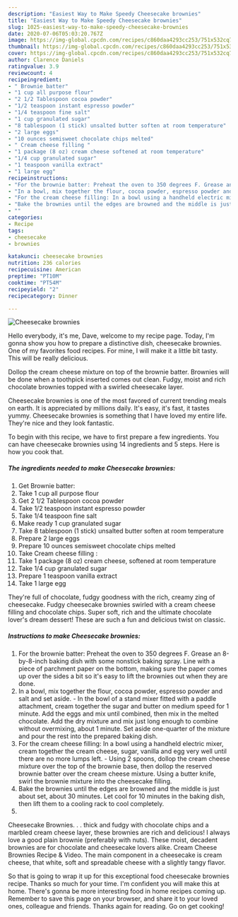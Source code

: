 ```yaml
---
description: "Easiest Way to Make Speedy Cheesecake brownies"
title: "Easiest Way to Make Speedy Cheesecake brownies"
slug: 1025-easiest-way-to-make-speedy-cheesecake-brownies
date: 2020-07-06T05:03:20.767Z
image: https://img-global.cpcdn.com/recipes/c860daa4293cc253/751x532cq70/cheesecake-brownies-recipe-main-photo.jpg
thumbnail: https://img-global.cpcdn.com/recipes/c860daa4293cc253/751x532cq70/cheesecake-brownies-recipe-main-photo.jpg
cover: https://img-global.cpcdn.com/recipes/c860daa4293cc253/751x532cq70/cheesecake-brownies-recipe-main-photo.jpg
author: Clarence Daniels
ratingvalue: 3.9
reviewcount: 4
recipeingredient:
- " Brownie batter"
- "1 cup all purpose flour"
- "2 1/2 Tablespoon cocoa powder"
- "1/2 teaspoon instant espresso powder"
- "1/4 teaspoon fine salt"
- "1 cup granulated sugar"
- "8 tablespoon (1 stick) unsalted butter soften at room temperature"
- "2 large eggs"
- "10 ounces semisweet chocolate chips melted"
- " Cream cheese filling "
- "1 package (8 oz) cream cheese softened at room temperature"
- "1/4 cup granulated sugar"
- "1 teaspoon vanilla extract"
- "1 large egg"
recipeinstructions:
- "For the brownie batter: Preheat the oven to 350 degrees F. Grease an 8-by-8-inch baking dish with some nonstick baking spray. Line with a piece of parchment paper on the bottom, making sure the paper comes up over the sides a bit so it&#39;s easy to lift the brownies out when they are done."
- "In a bowl, mix together the flour, cocoa powder, espresso powder and salt and set aside. In the bowl of a stand mixer fitted with a paddle attachment, cream together the sugar and butter on medium speed for 1 minute. Add the eggs and mix until combined, then mix in the melted chocolate. Add the dry mixture and mix just long enough to combine without overmixing, about 1 minute. Set aside one-quarter of the mixture and pour the rest into the prepared baking dish."
- "For the cream cheese filling: In a bowl using a handheld electric mixer, cream together the cream cheese, sugar, vanilla and egg very well until there are no more lumps left. Using 2 spoons, dollop the cream cheese mixture over the top of the brownie base, then dollop the reserved brownie batter over the cream cheese mixture. Using a butter knife, swirl the brownie mixture into the cheesecake filling."
- "Bake the brownies until the edges are browned and the middle is just about set, about 30 minutes. Let cool for 10 minutes in the baking dish, then lift them to a cooling rack to cool completely."
- ""
categories:
- Recipe
tags:
- cheesecake
- brownies

katakunci: cheesecake brownies 
nutrition: 236 calories
recipecuisine: American
preptime: "PT10M"
cooktime: "PT54M"
recipeyield: "2"
recipecategory: Dinner

---
```



![Cheesecake brownies](https://img-global.cpcdn.com/recipes/c860daa4293cc253/751x532cq70/cheesecake-brownies-recipe-main-photo.jpg)

Hello everybody, it's me, Dave, welcome to my recipe page. Today, I'm gonna show you how to prepare a distinctive dish, cheesecake brownies. One of my favorites food recipes. For mine, I will make it a little bit tasty. This will be really delicious.

Dollop the cream cheese mixture on top of the brownie batter. Brownies will be done when a toothpick inserted comes out clean. Fudgy, moist and rich chocolate brownies topped with a swirled cheesecake layer.

Cheesecake brownies is one of the most favored of current trending meals on earth. It is appreciated by millions daily. It's easy, it's fast, it tastes yummy. Cheesecake brownies is something that I have loved my entire life. They're nice and they look fantastic.


To begin with this recipe, we have to first prepare a few ingredients. You can have cheesecake brownies using 14 ingredients and 5 steps. Here is how you cook that.

<!--inarticleads1-->

##### The ingredients needed to make Cheesecake brownies:

1. Get  Brownie batter:
1. Take 1 cup all purpose flour
1. Get 2 1/2 Tablespoon cocoa powder
1. Take 1/2 teaspoon instant espresso powder
1. Take 1/4 teaspoon fine salt
1. Make ready 1 cup granulated sugar
1. Take 8 tablespoon (1 stick) unsalted butter soften at room temperature
1. Prepare 2 large eggs
1. Prepare 10 ounces semisweet chocolate chips melted
1. Take  Cream cheese filling :
1. Take 1 package (8 oz) cream cheese, softened at room temperature
1. Take 1/4 cup granulated sugar
1. Prepare 1 teaspoon vanilla extract
1. Take 1 large egg


They&#39;re full of chocolate, fudgy goodness with the rich, creamy zing of cheesecake. Fudgy cheesecake brownies swirled with a cream cheese filling and chocolate chips. Super soft, rich and the ultimate chocolate lover&#39;s dream dessert! These are such a fun and delicious twist on classic. 

<!--inarticleads2-->

##### Instructions to make Cheesecake brownies:

1. For the brownie batter: Preheat the oven to 350 degrees F. Grease an 8-by-8-inch baking dish with some nonstick baking spray. Line with a piece of parchment paper on the bottom, making sure the paper comes up over the sides a bit so it&#39;s easy to lift the brownies out when they are done.
1. In a bowl, mix together the flour, cocoa powder, espresso powder and salt and set aside. - In the bowl of a stand mixer fitted with a paddle attachment, cream together the sugar and butter on medium speed for 1 minute. Add the eggs and mix until combined, then mix in the melted chocolate. Add the dry mixture and mix just long enough to combine without overmixing, about 1 minute. Set aside one-quarter of the mixture and pour the rest into the prepared baking dish.
1. For the cream cheese filling: In a bowl using a handheld electric mixer, cream together the cream cheese, sugar, vanilla and egg very well until there are no more lumps left. - Using 2 spoons, dollop the cream cheese mixture over the top of the brownie base, then dollop the reserved brownie batter over the cream cheese mixture. Using a butter knife, swirl the brownie mixture into the cheesecake filling.
1. Bake the brownies until the edges are browned and the middle is just about set, about 30 minutes. Let cool for 10 minutes in the baking dish, then lift them to a cooling rack to cool completely.
1. 


Cheesecake Brownies. . . thick and fudgy with chocolate chips and a marbled cream cheese layer, these brownies are rich and delicious! I always love a good plain brownie (preferably with nuts). These moist, decadent brownies are for chocolate and cheesecake lovers alike. Cream Cheese Brownies Recipe &amp; Video. The main component in a cheesecake is cream cheese, that white, soft and spreadable cheese with a slightly tangy flavor. 

So that is going to wrap it up for this exceptional food cheesecake brownies recipe. Thanks so much for your time. I'm confident you will make this at home. There's gonna be more interesting food in home recipes coming up. Remember to save this page on your browser, and share it to your loved ones, colleague and friends. Thanks again for reading. Go on get cooking!
